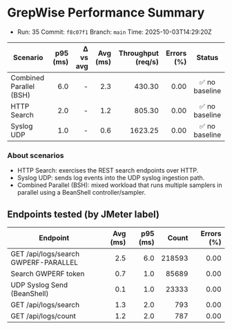 # GrepWise Performance Summary
- Run: 35  Commit: `f8c07f1`  Branch: `main`  Time: 2025-10-03T14:29:20Z

| Scenario | p95 (ms) | Δ vs avg | Avg (ms) | Throughput (req/s) | Errors (%) | Status |
|---|---:|---:|---:|---:|---:|:--:|
| Combined Parallel (BSH) | 6.0 | - | 2.3 | 430.30 | 0.00 | ✅ no baseline |
| HTTP Search | 2.0 | - | 1.2 | 805.30 | 0.00 | ✅ no baseline |
| Syslog UDP | 1.0 | - | 0.6 | 1623.25 | 0.00 | ✅ no baseline |

### About scenarios

- HTTP Search: exercises the REST search endpoints over HTTP.
- Syslog UDP: sends log events into the UDP syslog ingestion path.
- Combined Parallel (BSH): mixed workload that runs multiple samplers in parallel using a BeanShell controller/sampler.

## Endpoints tested (by JMeter label)

| Endpoint | Avg (ms) | p95 (ms) | Count | Errors (%) |
|---|---:|---:|---:|---:|
| GET /api/logs/search GWPERF-PARALLEL | 2.5 | 6.0 | 218593 | 0.00 |
| Search GWPERF token | 0.7 | 1.0 | 85689 | 0.00 |
| UDP Syslog Send (BeanShell) | 0.1 | 1.0 | 23333 | 0.00 |
| GET /api/logs/search | 1.3 | 2.0 | 793 | 0.00 |
| GET /api/logs/count | 1.2 | 2.0 | 787 | 0.00 |

